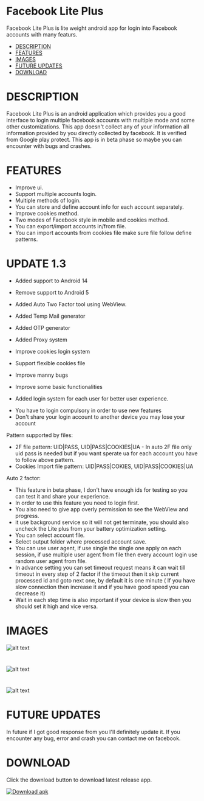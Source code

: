# Facebook Lite Plus
Facebook Lite Plus is lite weight android app for login into Facebook accounts with many featurs.

- [DESCRIPTION](#description)
- [FEATURES](#features)
- [IMAGES](#images)
- [FUTURE UPDATES](#future-updates)
- [DOWNLOAD](#download)
#
# DESCRIPTION 
Facebook Lite Plus is an android application which provides you a good interface to login multiple facebook accounts with multiple mode and some other customizations.
This app doesn't collect any of your information all information provided by you directly collected by facebook. It is verified from Google play protect.
This app is in beta phase so maybe you can encounter with bugs and crashes.
#
# FEATURES
- Improve ui.
- Support multiple accounts login.
- Multiple methods of login.
- You can store and define account info for each account separately.
- Improve cookies method.
- Two modes of Facebook style in mobile and cookies method.
- You can export/import accounts in/from file.
- You can import accounts from cookies file make sure file follow define patterns.
#
# UPDATE 1.3
* Added support to Android 14
* Remove support to Android 5

* Added Auto Two Factor tool using WebView.
* Added Temp Mail generator 
* Added OTP generator
* Added Proxy system
* Improve cookies login system
* Support flexible cookies file
* Improve manny bugs
* Improve some basic functionalities

* Added login system for each user for better user experience.
- You have to login compulsory in order to use new features
- Don't share your login account to another device you may lose your account 

Pattern supported by files:
- 2F file pattern: UID|PASS, UID|PASS|COOKIES|UA - In auto 2F file only uid pass is needed but if you want sperate ua for each account you have to follow above pattern.
- Cookies Import file pattern: UID|PASS|COKIES, UID|PASS|COOKIES|UA

Auto 2 factor:
- This feature in beta phase, I don't have enough ids for testing so you can test it and share your experience.
- In order to use this feature you need to login first.
- You also need to give app overly permission to see the WebView and progress.
- it use background service so it will not get terminate, you should also uncheck the Lite plus from your battery optimization setting.
- You can select account file.
- Select output folder where processed account save.
- You can use user agent, if use single the single one apply on each session, if use multiple user agent from file then every account login use random user agent from file.
- In advance setting you can set timeout request means it can wait till timeout in every step of 2 factor if the timeout then it skip current processed id and goto next one, by default it is one minute ( If you have slow connection then increase it and if you have good speed you can decrease it)
- Wait in each step time is also important if your device is slow then you should set it high and vice versa.
# IMAGES
![alt text](https://github.com/zaidrao/Facebook-Lite-Plus/blob/main/Images/pic1.jpg)
#
![alt text](https://github.com/zaidrao/Facebook-Lite-Plus/blob/main/Images/pic2.jpg)
#
![alt text](https://github.com/zaidrao/Facebook-Lite-Plus/blob/main/Images/pic3.jpg)
#
#
# FUTURE UPDATES
In future if I got good response from you I'll definitely update it.
If you encounter any bug, error and crash you can contact me on facebook.
#
# DOWNLOAD
Click the download button to download latest release app.

<!-- BEGIN LATEST DOWNLOAD BUTTON -->
[![Download apk](https://custom-icon-badges.herokuapp.com/badge/-Download-blue?style=for-the-badge&logo=download&logoColor=white "Download apk")](https://github.com/zaidrao/Facebook-Lite-Plus/releases/download/13/Lite+.1.3.1.apk)
<!-- END LATEST DOWNLOAD BUTTON -->
